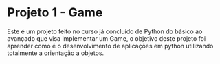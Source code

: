 # Projeto 1 - Game

Este é um projeto feito no curso já concluído de Python do básico ao avançado que visa implementar um Game, o objetivo deste projeto foi aprender como é o desenvolvimento de aplicações em python utilizando totalmente a orientação a objetos.
